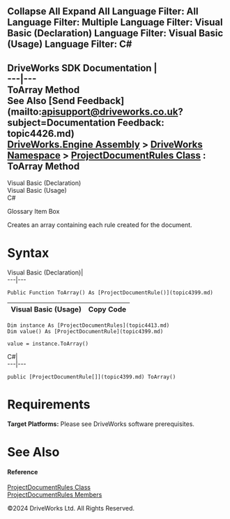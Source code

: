        

 Collapse All Expand All  Language Filter: All  Language Filter: Multiple  Language Filter: Visual Basic (Declaration) Language Filter: Visual Basic (Usage) Language Filter: C#  
---  
DriveWorks SDK Documentation  |   
---|---  
ToArray Method   
See Also [Send Feedback](mailto:apisupport@driveworks.co.uk?subject=Documentation Feedback: topic4426.md)  
[DriveWorks.Engine Assembly](topic2156.md) > [DriveWorks Namespace](topic2159.md) > [ProjectDocumentRules Class](topic4413.md) : ToArray Method  
---  
  
Visual Basic (Declaration)    
Visual Basic (Usage)    
C# 

Glossary Item Box

Creates an array containing each rule created for the document. 

# Syntax

Visual Basic (Declaration)|   
---|---  
      
    
    Public Function ToArray() As [ProjectDocumentRule()](topic4399.md)  
  
Visual Basic (Usage)| Copy Code  
---|---  
      
    
    Dim instance As [ProjectDocumentRules](topic4413.md)
    Dim value() As [ProjectDocumentRule](topic4399.md)
     
    value = instance.ToArray()  
  
C#|   
---|---  
      
    
    public [ProjectDocumentRule[]](topic4399.md) ToArray()  
  
# Requirements

**Target Platforms:** Please see DriveWorks software prerequisites.

# See Also

#### Reference

[ProjectDocumentRules Class](topic4413.md)   
[ProjectDocumentRules Members](topic4414.md)

©2024 DriveWorks Ltd. All Rights Reserved.
